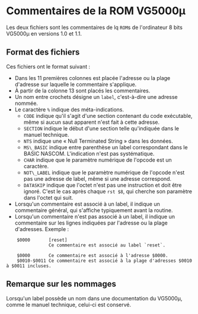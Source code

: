 # Commentaires de la ROM VG5000µ

Les deux fichiers sont les commentaires de lq `ROM`s de l'ordinateur 8 bits VG5000µ en versions 1.0 et 1.1.

## Format des fichiers

Ces fichiers ont le format suivant :

- Dans les 11 premières colonnes est placée l'adresse ou la plage d'adresse sur laquelle le commentaire s'applique.
- À partir de la colonne 13 sont placés les commentaires.
- Un nom entre crochets désigne un `label`, c'est-à-dire une adresse nommée.
- Le caractère `%` indique des méta-indications.
    - `CODE` indique qu'il s'agit d'une section contenant du code exécutable, même si aucun saut apparent n'est fait à cette adresse.
    - `SECTION` indique le début d'une section telle qu'indiquée dans le manuel technique.
    - `NTS` indique une « Null Terminated String » dans les données.
    - `MS\_BASIC` indique entre parenthèse un label correspondant dans le BASIC NASCOM. L'indication n'est pas systématique.
    - `CHAR` indique que le paramètre numérique de l'opcode est un caractère.
    - `NOT\_LABEL` indique que le paramètre numérique de l'opcode n'est pas une adresse de label, même si une adresse correspond.
    - `DATASKIP` indique que l'octet n'est pas une instruction et doit être ignoré. C'est le cas après chaque `rst $8`, qui cherche son paramètre dans l'octet qui suit.
- Lorsqu'un commentaire est associé à un label, il indique un commentaire général, qui s'affiche typiquement avant la routine.
- Lorsqu'un commentaire n'est pas associé à un label, il indique un commentaire sur les lignes indiquées par l'adresse ou la plage d'adresses.
Exemple :
```
    $0000       [reset]
                Ce commentaire est associé au label `reset`.

    $0000       Ce commentaire est associé à l'adresse $0000.
    $0010-$0011 Ce commentaire est associé à la plage d'adresses $0010 à $0011 incluses.
```

## Remarque sur les nommages

Lorsqu'un label possède un nom dans une documentation du VG5000µ, comme le manuel technique, celui-ci est conservé.

